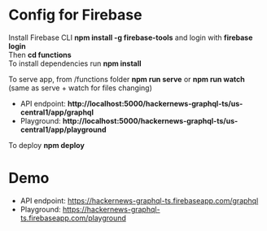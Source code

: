 # Config for Firebase

Install Firebase CLI <b>npm install -g firebase-tools</b> and login with <b>firebase login</b> <br/>
Then <b>cd functions</b> <br/>
To install dependencies run <b>npm install</b>

To serve app, from /functions folder <b>npm run serve</b> or <b>npm run watch</b> (same as serve + watch for files changing) <br/>
- API endpoint: <b>http://localhost:5000/hackernews-graphql-ts/us-central1/app/graphql</b><br/>
- Playground: <b>http://localhost:5000/hackernews-graphql-ts/us-central1/app/playground</b>

To deploy <b>npm deploy</b>


# Demo

- API endpoint: https://hackernews-graphql-ts.firebaseapp.com/graphql
- Playground: https://hackernews-graphql-ts.firebaseapp.com/playground